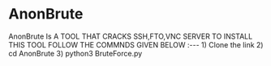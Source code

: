 # AnonBrute
AnonBrute Is A TOOL THAT CRACKS SSH,FTO,VNC SERVER                 TO INSTALL THIS TOOL FOLLOW THE COMMNDS GIVEN BELOW :---    1) Clone the link   2) cd AnonBrute  3) python3 BruteForce.py
